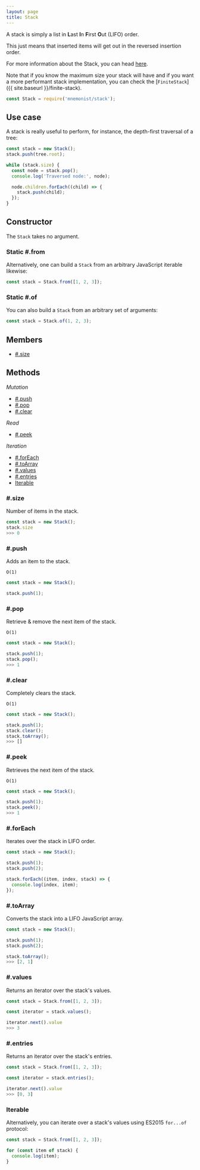 ```yaml
---
layout: page
title: Stack
---
```


A stack is simply a list in **L**ast **I**n **F**irst **O**ut (LIFO) order.

This just means that inserted items will get out in the reversed insertion order.

For more information about the Stack, you can head [here](https://en.wikipedia.org/wiki/Stack_(abstract_data_type)).

Note that if you know the maximum size your stack will have and if you want a more performant stack implementation, you can check the [`FiniteStack`]({{ site.baseurl }}/finite-stack).

```js
const Stack = require('mnemonist/stack');
```

## Use case

A stack is really useful to perform, for instance, the depth-first traversal of a tree:

```js
const stack = new Stack();
stack.push(tree.root);

while (stack.size) {
  const node = stack.pop();
  console.log('Traversed node:', node);

  node.children.forEach((child) => {
    stack.push(child);
  });
}
```

## Constructor

The `Stack` takes no argument.

### Static #.from

Alternatively, one can build a `Stack` from an arbitrary JavaScript iterable likewise:

```js
const stack = Stack.from([1, 2, 3]);
```

### Static #.of

You can also build a `Stack` from an arbitrary set of arguments:

```js
const stack = Stack.of(1, 2, 3);
```

## Members

* [#.size](#size)

## Methods

*Mutation*

* [#.push](#push)
* [#.pop](#pop)
* [#.clear](#clear)

*Read*

* [#.peek](#peek)

*Iteration*

* [#.forEach](#foreach)
* [#.toArray](#toarray)
* [#.values](#values)
* [#.entries](#entries)
* [Iterable](#iterable)

### #.size

Number of items in the stack.

```js
const stack = new Stack();
stack.size
>>> 0
```

### #.push

Adds an item to the stack.

`O(1)`

```js
const stack = new Stack();

stack.push(1);
```

### #.pop

Retrieve & remove the next item of the stack.

`O(1)`

```js
const stack = new Stack();

stack.push(1);
stack.pop();
>>> 1
```

### #.clear

Completely clears the stack.

`O(1)`

```js
const stack = new Stack();

stack.push(1);
stack.clear();
stack.toArray();
>>> []
```

### #.peek

Retrieves the next item of the stack.

`O(1)`

```js
const stack = new Stack();

stack.push(1);
stack.peek();
>>> 1
```

### #.forEach

Iterates over the stack in LIFO order.

```js
const stack = new Stack();

stack.push(1);
stack.push(2);

stack.forEach((item, index, stack) => {
  console.log(index, item);
});
```

### #.toArray

Converts the stack into a LIFO JavaScript array.

```js
const stack = new Stack();

stack.push(1);
stack.push(2);

stack.toArray();
>>> [2, 1]
```

### #.values

Returns an iterator over the stack's values.

```js
const stack = Stack.from([1, 2, 3]);

const iterator = stack.values();

iterator.next().value
>>> 3
```

### #.entries

Returns an iterator over the stack's entries.

```js
const stack = Stack.from([1, 2, 3]);

const iterator = stack.entries();

iterator.next().value
>>> [0, 3]
```

### Iterable

Alternatively, you can iterate over a stack's values using ES2015 `for...of` protocol:

```js
const stack = Stack.from([1, 2, 3]);

for (const item of stack) {
  console.log(item);
}
```
